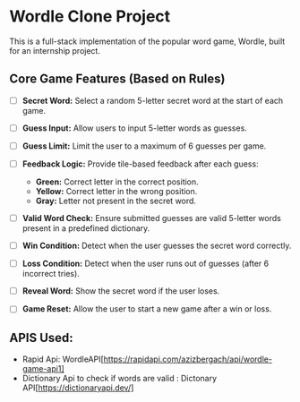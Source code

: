 # Wordle Clone Project

This is a full-stack implementation of the popular word game, Wordle, built for an internship project.

## Core Game Features (Based on Rules)

* [ ] **Secret Word:** Select a random 5-letter secret word at the start of each game.
* [ ] **Guess Input:** Allow users to input 5-letter words as guesses.
* [ ] **Guess Limit:** Limit the user to a maximum of 6 guesses per game.
* [ ] **Feedback Logic:** Provide tile-based feedback after each guess:
    * **Green:** Correct letter in the correct position.
    * **Yellow:** Correct letter in the wrong position.
    * **Gray:** Letter not present in the secret word.
* [ ] **Valid Word Check:** Ensure submitted guesses are valid 5-letter words present in a predefined dictionary.
* [ ] **Win Condition:** Detect when the user guesses the secret word correctly.
* [ ] **Loss Condition:** Detect when the user runs out of guesses (after 6 incorrect tries).
* [ ] **Reveal Word:** Show the secret word if the user loses.
* [ ] **Game Reset:** Allow the user to start a new game after a win or loss.


## APIS Used:
* Rapid Api: WordleAPI[https://rapidapi.com/azizbergach/api/wordle-game-api1]
* Dictionary Api to check if words are valid : Dictonary API[https://dictionaryapi.dev/]